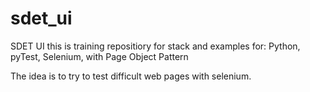 # sdet_ui
SDET UI this is training repositiory for stack and examples for: 
Python, 
pyTest,
Selenium,
with Page Object Pattern

The idea is to try to test difficult web pages with selenium.
